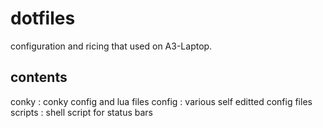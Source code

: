 # dotfiles
configuration and ricing that used on A3-Laptop. 

## contents
conky : conky config and lua files
config : various self editted config files
scripts : shell script for status bars
